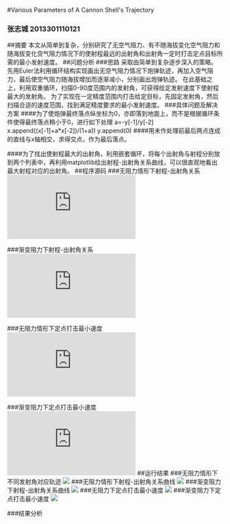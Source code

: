 #Various Parameters of A Cannon Shell's Trajectory
### 张志城 2013301110121
##摘要
本文从简单到复杂，分别研究了无空气阻力、有不随海拔变化空气阻力和随海拔变化空气阻力情况下的使射程最远的出射角和出射角一定时打击定点目标所需的最小发射速度。
##问题分析
###思路
采取由简单到复杂逐步深入的策略。
先用Euler法利用循环结构实现画出无空气阻力情况下炮弹轨迹，再加入空气阻力，最后使空气阻力随海拔增加而逐渐减小，分别画出炮弹轨迹。
在此基础之上，利用双重循环，扫描0-90度范围内的发射角，可获得给定发射速度下使射程最大的发射角。
为了实现在一定精度范围内打击给定目标，先固定发射角，然后扫描合适的速度范围，找到满足精度要求的最小发射速度。
###具体问题及解决方案
####为了使炮弹最终落点纵坐标为0，亦即落到地面上，而不是根据循环条件使得最终落点稍小于0，进行如下处理
a=-y[-1]/y[-2]
x.append((x[-1]+a*x[-2])/(1+a))
y.append(0)
####用未作处理前最后两点连成的直线与x轴相交，求得交点，作为最后落点。

####为了找出使射程最大的出射角，利用嵌套循环，将每个出射角与射程分别放到两个列表中，再利用matplotlib绘出射程-出射角关系曲线，可以很直观地看出最大射程对应的出射角。
##程序源码
###无阻力情形下射程-出射角关系
![代码链接](https://github.com/Zhicheng-Zhang/computationalphysics_N20133011101211/blob/master/chapter2/cannon-theta-F.py)

###渐变阻力下射程-出射角关系
![代码链接](https://github.com/Zhicheng-Zhang/computationalphysics_N20133011101211/blob/master/chapter2/cannon_theta_ARV.py)

###无阻力情形下定点打击最小速度
![代码链接](https://github.com/Zhicheng-Zhang/computationalphysics_N20133011101211/blob/master/chapter2/cannon_aiming_F.py)

###渐变阻力下定点打击最小速度
![代码链接](https://github.com/Zhicheng-Zhang/computationalphysics_N20133011101211/blob/master/chapter2/cannon_aimming_ARV.py)
##运行结果
###无阻力情形下不同发射角对应轨迹
![](https://github.com/Zhicheng-Zhang/computationalphysics_N20133011101211/blob/master/chapter2/cannon_theta_F_discrete.png)
###无阻力情形下射程-出射角关系曲线
![](https://github.com/Zhicheng-Zhang/computationalphysics_N20133011101211/blob/master/chapter2/cannon_theta_F.png)
###渐变阻力下射程-出射角关系曲线
![](https://github.com/Zhicheng-Zhang/computationalphysics_N20133011101211/blob/master/chapter2/figure_theta_ARV.png)
###无阻力下定点打击最小速度
![](https://github.com/Zhicheng-Zhang/computationalphysics_N20133011101211/blob/master/chapter2/cannon_aiming_F.png)
###渐变阻力下定点打击最小速度
![](https://github.com/Zhicheng-Zhang/computationalphysics_N20133011101211/blob/master/chapter2/cannon-aiming-ARV.png)

###结果分析

